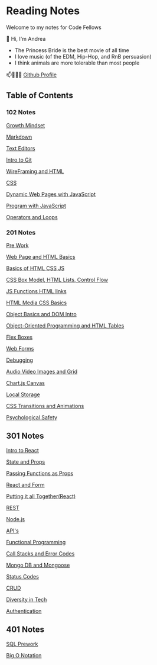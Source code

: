 # Reading Notes

Welcome to my notes for Code Fellows

👋 Hi, I'm Andrea

- The Princess Bride is the best movie of all time 
- I love music (of the EDM, Hip-Hop, and RnB persuasion)
- I think animals are more tolerable than most people

📫👩🏽‍💻 [Github Profile](https://github.com/ariley215)

## Table of Contents

### 102 Notes

[Growth Mindset](102-Notes/GrowthMidset.md)

[Markdown](102-Notes/102-Markdown.md)

[Text Editors](102-Notes/TextEditor.md)

[Intro to Git](102-Notes/GitIntro.md)

[WireFraming and HTML](102-Notes/HTML.md)

[CSS](102-Notes/CSS.md)

[Dynamic Web Pages with JavaScript](ActivateJava.md)

[Program with JavaScript](102-Notes/ProgramJava.md)

[Operators and Loops](102-Notes/OperatorsLoops.md)

### 201 Notes

[Pre Work](201-Notes/prompt-engineering.md)

[Web Page and HTML Basics](201-Notes/201-1.md)

[Basics of HTML CSS JS](201-Notes/201-2.md)

[CSS Box Model, HTML Lists, Control Flow](201-Notes/201-3.md)

[JS Functions HTML links](201-Notes/201-4.md)

[HTML Media CSS Basics](201-Notes/201-5.md)

[Object Basics and DOM Intro](201-Notes/201-6.md)

[Object-Oriented Programming and HTML Tables](201-Notes/201-7.md)

[Flex Boxes](201-Notes/201-8.md)

[Web Forms](201-Notes/201-9.md)

[Debugging](201-Notes/201-10.md)

[Audio Video Images and Grid](201-Notes/201-11.md)

[Chart.js Canvas](201-Notes/201-12.md)

[Local Storage](201-Notes/201-13.md)

[CSS Transitions and Animations](201-Notes/201-14.md)

[Psychological Safety](201-Notes/201-15.md)

## 301 Notes

[Intro to React](301-Notes/301-1.md)

[State and Props](301-Notes/301-2.md)

[Passing Functions as Props](301-Notes/301-3.md)

[React and Form](301-Notes/301-4.md)

[Putting it all Together(React)](301-Notes/301-5.md)

[REST](301-Notes/301-6.md)

[Node.js](301-Notes/301-7.md)

[API's](301-Notes/301-8.md)

[Functional Programming](301-Notes/301-9.md)

[Call Stacks and Error Codes](301-Notes/301-10.md)

[Mongo DB and Mongoose](301-Notes/301-11.md)

[Status Codes](301-Notes/301-12.md)

[CRUD](301-Notes/301-13.md)

[Diversity in Tech](301-Notes/301-14.md)

[Authentication](301-Notes/301-15.md)

## 401 Notes

[SQL Prework](401-Notes/SQL-Prework.md)

[Big O Notation](401-Notes/401-1.md)